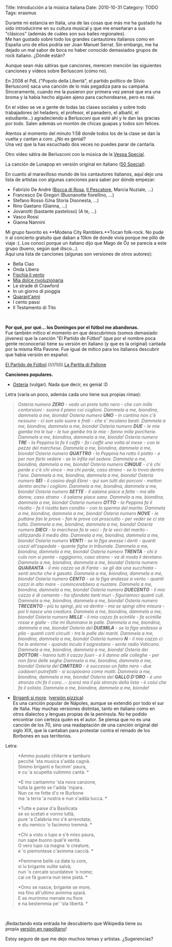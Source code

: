 Title: Introducción a la música italiana
Date: 2010-10-31
Category: TODO
Tags: erasmus

Durante mi estancia en Italia, una de las cosas que más me ha gustado ha sido introducirme en su cultura musical y que me enseñaran a sus
"clásicos" (además de cuáles son sus bailes regionales).  
 Me han gustado sobre todo los grandes cantautores italianos como en España uno de ellos podría ser Joan Manuel Serrat. Sin embargo, me ha
dejado un mal sabor de boca no haber conocido demasiados grupos de rock italiano. ¿Dónde están?

Aunque sean más sátiras que canciones, merecen mención las siguientes canciones y vídeos sobre Berlusconi (cómo no).

En 2008 el PdL ("Popolo della Libertà", el partido político de Silvio Berlusconi) saca una canción de lo más pegadiza para su campaña.
Sinceramente, cuando me la pusieron por primera vez pensé que era una broma y la había hecho alguien ajeno para cachondearse, pero es real.

En el vídeo se ve a gente de todas las clases sociales y sobre todo trabajadores (el heladero, el profesor, el panadero, el albañil, el
estudiante...) agradeciendo a Berlusconi que esté ahí y le dan las gracias por todo. Salen además un montón de chicas guapas y todos son
felices.

  
 Atentos al momento del minuto 1:58 donde todos los de la clase se dan la vuelta y cantan a coro. ¿No es genial?  
 Una vez que la has escuchado dos veces no puedes parar de cantarla.

Otro vídeo sátira de Berlusconi con la música de la [Vespa Special](http://www.youtube.com/watch?v=Md702EbjnkY).

La canción de Lunapop en versión original en italiano ([50 Special](http://www.youtube.com/watch?v=8bN2-DgXk3U)).

En cuanto al maravilloso mundo de los cantautores italianos, aquí dejo una lista de artistas con algunas canciones para saber por dónde
empezar:

-   Fabrizio De Andrè ([Bocca di Rosa](http://www.youtube.com/watch?v=5iGoQ-0yb7E), [Il
    Pescatore](http://www.youtube.com/watch?v=6e0jMmmy2yc), Marcia Nuziale, ...)
-   Francesco De Gregori (Buonanotte fiorellino, ...)
-   Stefano Rosso (Una Storia Disonesta, ...)
-   Rino Gaetano (Gianna, ...)
-   Jovanotti (bastante pasteloso) (A te, ...)
-   Vasco Rossi
-   Gianna Nannini

Mi grupo favorito es **Modena City Ramblers.**Tocan folk-rock. No pude ir al concierto gratuito que daban a 10km de donde vivía porque me
pilló de viaje :(. Los conocí porque un italiano dijo que Mago de Öz se parecía a este grupo (bueno, según qué disco...).  
 Aquí una lista de canciones (algunas son versiones de otros autores):

-   Bella Ciao
-   Onda Libera
-   [Fischia il vento](http://www.youtube.com/watch?v=N6HCNwyfvdo)
-   [Mia dolce rivoluzionaria](http://www.youtube.com/watch?v=HK7nbWqDAb0)
-   Le strade di Crawford
-   In un giorno di pioggia
-   [Quarant'anni](http://www.youtube.com/watch?v=f_wYdY5-A0c)
-   I cento passi
-   Il Testamento di Tito

 

**Por qué, por qué... los Domingos por el fútbol me abandonas.**  
 Fue también mítico el momento en que descubrimos (somos demasiado jóvenes) que la canción "El Partido de Fútbol" (que por el nombre poca
gente reconocería) tiene su versión en italiano (y que es la original) cantada por la misma Rita Pavone. Fue igual de mítico para los
italianos descubrir que había versión en español.

[El Partido de Fútbol](http://www.youtube.com/watch?v=Rd9H7SYVuh0) /////\\\\\\\\\\ [La Partita di
Pallone](http://www.youtube.com/watch?v=DERSWPBE0Xc)

**Canciones populares.**

-   [Osteria](http://www.youtube.com/watch?v=wPmdx-hbSo4) (vulgar). Nada que decir, es genial :D

Letra (varía un poco, además cada uno tiene sus propias rimas):

> *Osteria numero **ZERO** - vedo un prete tutto nero - che con mille contorsioni - suona il piano coi coglioni.*
> *Dammela a me, biondina, dammela a me, bionda!*
> *Osteria numero **UNO** - in cantina non c'è nessuno - ci son solo suore e frati - che s' inculano beati.*
> *Dammela a me, biondina, dammela a me, bionda!*
> *Osteria numero **DUE** - le mie gambe tra le tue - le tue gambe tra le mie - fanno mille porcherie.*
> *Dammela a me, biondina, dammela a me, bionda!*
> *Osteria numero **TRE** - la Peppina la fa il caffè - fa i caffè una volta al mese - con le pezze del marchese.*
> *Dammela a me, biondina, dammela a me, bionda!*
> *Osteria numero **QUATTRO** - la Peppina ha rotto il piatto - e per non farlo vedere - se lo infila nel sedere.*
> *Dammela a me, biondina, dammela a me, bionda!*
> *Osteria numero **CINQUE** - c'è chi perde e c'è chi vince - ma chi perde, caso strano - se lo trova dentro l'ano.*
> *Dammela a me, biondina, dammela a me, bionda!*
> *Osteria numero **SEI** - il casino degli Ebrei - qui son tutti dei porconi - metton dentro anche i coglioni.*
> *Dammela a me, biondina, dammela a me, bionda!*
> *Osteria numero **SETTE** - il salame piace a fette - ma alle donne, caso strano - il salame piace sano.*
> *Dammela a me, biondina, dammela a me, bionda!*
> *Osteria numero **OTTO** - la Peppina fa il risotto - fa il risotto ben condito - con lo sperma del marito.*
> *Dammela a me, biondina, dammela a me, bionda!*
> *Osteria numero **NOVE** - le puttane fan le prove - fan le prove col prosciutto - per veder se ci sta tutto.*
> *Dammela a me, biondina, dammela a me, bionda!*
> *Osteria numero **DIECI** - la marchesa fa le veci - fa le veci del marito - utilizzando il medio dito.*
> *Dammela a me, biondina, dammela a me, bionda!*
> *Osteria numero **VENTI** - se la figa avesse i denti - quanti cazzi all'ospedale - quante fighe in tribunale.*
> *Dammela a me, biondina, dammela a me, bionda!*
> *Osteria numero **TRENTA** - chi è culo non si penta - oggigiorno, caso strano - va di moda il deretano.*
> *Dammela a me, biondina, dammela a me, bionda!*
> *Osteria numero **QUARANTA** - il mio cazzo sa di Fanta - se gli dai una succhiata - senti anche che è gasata.*
> *Dammela a me, biondina, dammela a me, bionda!*
> *Osteria numero **CENTO** - se la figa andasse a vento - quanti cazzi in alto mare - comincerebbero a nuotare.*
> *Dammela a me, biondina, dammela a me, bionda!*
> *Osteria numero **DUECENTO** - il mio cazzo è di cemento - ha sfondato tanti muri - figuriamoci quanti culi.*
> *Dammela a me, biondina, dammela a me, bionda!*
> *Osteria numero **TRECENTO** - più tu spingi, più va dentro - ma se spingi oltre misura - poi ti nasce una creatura.*
> *Dammela a me, biondina, dammela a me, bionda!*
> *Osteria numero **MILLE** - il mio cazzo fa scintille - fa scintille rosse e gialle - che mi illuminano le palle.*
> *Dammela a me, biondina, dammela a me, bionda!*
> *Osteria del **DUEMILA** - se la figa andasse a pila - quanti corti circuiti - tra le palle dei mariti.*
> *Dammela a me, biondina, dammela a me, bionda!*
> *Osteria numero **N** - il mio cazzo ci ha le antenne - quando incula il sagrestano - sente radio Vaticano.*
> *Dammela a me, biondina, dammela a me, bionda!*
> *Osteria dei **DOTTORI** - hanno tutti il cazzo fuori - e li danno alle colleghe - per non farsi delle seghe*
> *Dammela a me, biondina, dammela a me, bionda!*
> *Osteria del **CIMITERO** - è successo un fatto nero - due cadaveri putrefatti - si scopavano come matti.*
> *Dammela a me, biondina, dammela a me, bionda!*
> *Osteria del **GALLO D'ORO** - è uno stronzo chi fa il coro...- (coro) ma il più stronzo della lista - è colui che fa il solista.*
> *Dammela a me, biondina, dammela a me, bionda!*

-   [Briganti si more](http://www.youtube.com/watch?v=uKSd0lMZvrA). ([versión pizzica](http://www.youtube.com/watch?v=TvC3DcUtiUE))  
     Es una canción popular de Nápoles, aunque se extendió por todo el sur de Italia. Hay muchas versiones distintas, tanto en italiano como
    en otros dialectos y lenguas propias de la península. No he podido encontrar con certeza quién es el autor. Se piensa que no es una
    canción de los 70, sino una readaptación de una canción original del siglo XIX, que la cantaban para protestar contra el reinado de los
    Borbones en sus territorios.

Letra:

> *Ammo pusato chitarre e tamburo   
>  pecchè 'sta musica s'adda cagnà.   
>  Simmo briganti e facimm' paura,   
>  e cu 'a scupetta vulimmo cantà. *
>
> *E mo cantammo 'sta nova canzone,   
>  tutta la gente se l'adda 'mpara.   
>  Nun ce ne fotte d'o re Burbone   
>  ma 'a terra 'a nostra e nun s'adda tucca. *
>
> *Tutte e paise d'a Basilicata   
>  se so scetati e vonno luttà,   
>  pure 'a Calabria mo s'è arrevotata;   
>  e stu nemico 'o facimmo tremmà. *
>
> *Chi a visto o lupo e s'è miso paura,   
>  nun sape buono qual'è verità.   
>  O vero lupo ca magna 'e creature,   
>  e 'o piemontese c'avimma caccià. *
>
> *Femmene belle ca date lu core,   
>  si lu brigante vulite salvà;   
>  nun 'o cercate scurdateve 'o nome;   
>  cai ce fà guerra nun tene pietà. *
>
> *Omo se nasce, brigante se more,   
>  ma fino all'ultimo avimma sparà.   
>  E se murimmo menate nu fiore   
>  e na bestemmia pe' 'sta libertà. *

 

¡Redactando esta entrada he descubierto que Wikipedia tiene su propia [versión en
napolitano](http://nap.wikipedia.org/wiki/Paggena_prencepale)!

  

Estoy seguro de que me dejo muchos temas y artistas. ¿Sugerencias?
